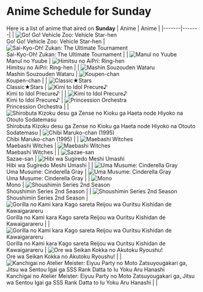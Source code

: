 # Anime Schedule for Sunday
Here is a list of anime that aired on **Sunday** 
| Anime | Anime |
|-------|-------|
| ![Go! Go! Vehicle Zoo: Vehicle Star-hen](https://cdn.myanimelist.net/images/anime/1889/148647.webp)<br>Go! Go! Vehicle Zoo: Vehicle Star-hen | ![Sai-Kyo-Oh! Zukan: The Ultimate Tournament](https://cdn.myanimelist.net/images/anime/1607/148624.webp)<br>Sai-Kyo-Oh! Zukan: The Ultimate Tournament |
| ![Manul no Yuube](https://cdn.myanimelist.net/images/anime/1980/96936.webp)<br>Manul no Yuube | ![Himitsu no AiPri: Ring-hen](https://cdn.myanimelist.net/images/anime/1799/148164.webp)<br>Himitsu no AiPri: Ring-hen |
| ![Mashin Souzouden Wataru](https://cdn.myanimelist.net/images/anime/1550/145123.webp)<br>Mashin Souzouden Wataru | ![Koupen-chan](https://cdn.myanimelist.net/images/anime/1533/146981.webp)<br>Koupen-chan |
| ![Classic★Stars](https://cdn.myanimelist.net/images/anime/1564/148380.webp)<br>Classic★Stars | ![Kimi to Idol Precure♪](https://cdn.myanimelist.net/images/anime/1277/147358.webp)<br>Kimi to Idol Precure♪ |
| ![Kimi to Idol Precure♪](https://cdn.myanimelist.net/images/anime/1277/147358.webp)<br>Kimi to Idol Precure♪ | ![Princession Orchestra](https://cdn.myanimelist.net/images/anime/1735/146986.webp)<br>Princession Orchestra |
| ![Shirobuta Kizoku desu ga Zense no Kioku ga Haeta node Hiyoko na Otouto Sodatemasu](https://cdn.myanimelist.net/images/anime/1231/149888.webp)<br>Shirobuta Kizoku desu ga Zense no Kioku ga Haeta node Hiyoko na Otouto Sodatemasu | ![Chibi Maruko-chan (1995)](https://cdn.myanimelist.net/images/anime/1108/100604.webp)<br>Chibi Maruko-chan (1995) |
| ![Maebashi Witches](https://cdn.myanimelist.net/images/anime/1907/148540.webp)<br>Maebashi Witches | ![Maebashi Witches](https://cdn.myanimelist.net/images/anime/1907/148540.webp)<br>Maebashi Witches |
| ![Sazae-san](https://cdn.myanimelist.net/images/anime/1008/98996.webp)<br>Sazae-san | ![Hibi wa Sugiredo Meshi Umashi](https://cdn.myanimelist.net/images/anime/1221/148863.webp)<br>Hibi wa Sugiredo Meshi Umashi |
| ![Uma Musume: Cinderella Gray](https://cdn.myanimelist.net/images/anime/1626/148097.webp)<br>Uma Musume: Cinderella Gray | ![Uma Musume: Cinderella Gray](https://cdn.myanimelist.net/images/anime/1626/148097.webp)<br>Uma Musume: Cinderella Gray |
| ![Mono](https://cdn.myanimelist.net/images/anime/1677/148603.webp)<br>Mono | ![Shoushimin Series 2nd Season](https://cdn.myanimelist.net/images/anime/1224/148321.webp)<br>Shoushimin Series 2nd Season |
| ![Shoushimin Series 2nd Season](https://cdn.myanimelist.net/images/anime/1224/148321.webp)<br>Shoushimin Series 2nd Season | ![Gorilla no Kami kara Kago sareta Reijou wa Ouritsu Kishidan de Kawaigarareru](https://cdn.myanimelist.net/images/anime/1714/148317.webp)<br>Gorilla no Kami kara Kago sareta Reijou wa Ouritsu Kishidan de Kawaigarareru |
| ![Gorilla no Kami kara Kago sareta Reijou wa Ouritsu Kishidan de Kawaigarareru](https://cdn.myanimelist.net/images/anime/1714/148317.webp)<br>Gorilla no Kami kara Kago sareta Reijou wa Ouritsu Kishidan de Kawaigarareru | ![Ore wa Seikan Kokka no Akutoku Ryoushu!](https://cdn.myanimelist.net/images/anime/1703/148600.webp)<br>Ore wa Seikan Kokka no Akutoku Ryoushu! |
| ![Kanchigai no Atelier Meister: Eiyuu Party no Moto Zatsuyougakari ga, Jitsu wa Sentou Igai ga SSS Rank Datta to Iu Yoku Aru Hanashi](https://cdn.myanimelist.net/images/anime/1743/148272.webp)<br>Kanchigai no Atelier Meister: Eiyuu Party no Moto Zatsuyougakari ga, Jitsu wa Sentou Igai ga SSS Rank Datta to Iu Yoku Aru Hanashi |  |
